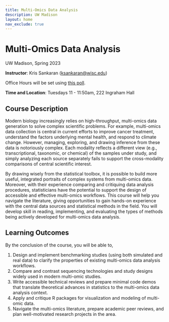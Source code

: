 ```yaml
---
title: Multi-Omics Data Analysis
description: UW Madison
layout: home
nav_exclude: true
---
```


# Multi-Omics Data Analysis

<p class="mb-2 fs-6 fw-300">
UW Madison, Spring 2023
</p>

**Instructor**: Kris Sankaran ([ksankaran@wisc.edu](mailto:ksankaran@wisc.edu))

Office Hours will be set using [this poll](https://www.when2meet.com/?18074495-vHppD).

**Time and Location**: Tuesdays 11 - 11:50am, 222 Ingraham Hall

## Course Description


Modern biology increasingly relies on high-throughput, multi-omics data generation to solve complex scientific problems. For example, multi-omics data collection is central in current efforts to improve cancer treatment, understand the factors underlying mental health, and respond to climate change. However, managing, exploring, and drawing inference from these data is notoriously complex. Each modality reflects a different view (e.g., transcriptional, taxonomic, or chemical) of the samples under study, and simply analyzing each source separately fails to support the cross-modality comparisons of central scientific interest.

By drawing wisely from the statistical toolbox, it is possible to build more useful, integrated portraits of complex systems from multi-omics data. Moreover, with their experience comparing and critiquing data analysis procedures, statisticians have the potential to support the design of accessible and effective multi-omics workflows. This course will help you navigate the literature, giving opportunities to gain hands-on experience with the central data sources and statistical methods in the field. You will develop skill in reading, implementing, and evaluating the types of methods being actively developed for multi-omics data analysis.

## Learning Outcomes

By the conclusion of the course, you will be able to,

1.	Design and implement benchmarking studies (using both simulated and real data) to clarify the properties of existing multi-omics data analysis workflows.
1.	Compare and contrast sequencing technologies and study designs widely used in modern multi-omic studies.
1.	Write accessible technical reviews and prepare minimal code demos that translate theoretical advances in statistics to the multi-omics data analysis context.
1.	Apply and critique R packages for visualization and modeling of multi-omic data.
1.	Navigate the multi-omics literature, prepare academic peer reviews, and plan well-motivated research projects in the area.